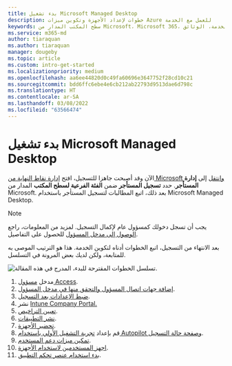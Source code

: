```yaml
---
title: بدء تشغيل Microsoft Managed Desktop
description: خطوات لإعداد الأجهزة وتكوين ميزات Azure للعمل مع الخدمة
keywords: سطح المكتب المدار من Microsoft، Microsoft 365، الخدمة، الوثائق
ms.service: m365-md
author: tiaraquan
ms.author: tiaraquan
manager: dougeby
ms.topic: article
ms.custom: intro-get-started
ms.localizationpriority: medium
ms.openlocfilehash: aa6ee44820d0c49fa60696e3647752f28cd10c21
ms.sourcegitcommit: bdd6ffc6ebe4e6cb212ab22793d9513dae6d798c
ms.translationtype: HT
ms.contentlocale: ar-SA
ms.lasthandoff: 03/08/2022
ms.locfileid: "63566474"
---
```

# <a name="get-started-with-microsoft-managed-desktop"></a>بدء تشغيل Microsoft Managed Desktop

الآن وقد أصبحت جاهزا للتسجيل، افتح [إدارة نقاط النهاية من Microsoft وانتقل](https://endpoint.microsoft.com/) إلى **إدارة المستأجر**. حدد **تسجيل المستأجر** ضمن **الفئة الفرعية لسطح المكتب** المدار من Microsoft. بعد ذلك، اتبع المطالبات لتسجيل المستأجر باستخدام Microsoft Managed Desktop.

> [!NOTE]
> يجب أن تسجل دخولك كمسؤول عام لإكمال التسجيل. لمزيد من المعلومات، راجع [الوصول إلى مدخل المسؤول](access-admin-portal.md) للحصول على التفاصيل.

بعد الانتهاء من التسجيل، اتبع الخطوات أدناه لتكوين الخدمة. هذا هو الترتيب الموصى به للمتابعة، ولكن لديك بعض المرونة في التسلسل.

![تسلسل الخطوات المقترحة للبدء، المدرج في هذه المقالة.](../../media/mmd-getstarted-sequence.png)

1. مدخل [مسؤول Access](access-admin-portal.md).
1. [إضافة جهات اتصال المسؤول والتحقق منها في مدخل المسؤول](add-admin-contacts.md).
1. [ضبط الإعدادات بعد التسجيل](conditional-access.md).
1. نشر [Intune Company Portal.](company-portal.md)
1. [تعيين التراخيص](assign-licenses.md).
1. [نشر التطبيقات](deploy-apps.md).
1. [تحضير الأجهزة](prepare-devices.md).
1. قم بإعداد [تجربة التشغيل الأولي باستخدام Autopilot وصفحة حالة التسجيل](esp-first-run.md).
1. [تمكين ميزات دعم المستخدم](enable-support.md).
1. [اجهز المستخدمين لاستخدام الأجهزة](get-started-devices.md).
1. [بدء استخدام عنصر تحكم التطبيق](get-started-app-control.md).
